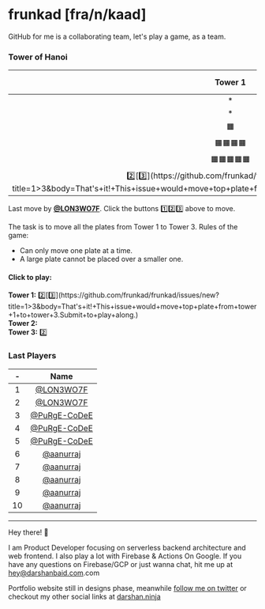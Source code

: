 # frunkad [fra/n/kaad] 
GitHub for me is a collaborating team, let's play a game, as a team.
### Tower of Hanoi
| Tower 1️ | Tower 2️ | Tower 3️ |  
| :-: | :-: | :-: |
|*|*|*|
|*|*|*|
|🟧|*|*|
|🟧🟧🟧🟧|*|*|
|🟧🟧🟧🟧🟧|🟧🟧🟧|🟧🟧|
|[2️⃣](https://github.com/frunkad/frunkad/issues/new?title=1>2&body=That's+it!+This+issue+would+move+top+plate+from+tower+1+to+tower+2.Submit+to+play+along.)[3️⃣](https://github.com/frunkad/frunkad/issues/new?title=1>3&body=That's+it!+This+issue+would+move+top+plate+from+tower+1+to+tower+3.Submit+to+play+along.)||[2️⃣](https://github.com/frunkad/frunkad/issues/new?title=3>2&body=That's+it!+This+issue+would+move+top+plate+from+tower+3+to+tower+2.Submit+to+play+along.)|


Last move by **[@LON3WO7F](https://github.com/LON3WO7F)**. Click the buttons 1️⃣2️⃣3️⃣ above to move.

 The task is to move all the plates from Tower 1 to Tower 3. Rules of the game:

- Can only move one plate at a time.  
- A large plate cannot be placed over a smaller one.  



#### Click to play:  

**Tower 1:** [2️⃣](https://github.com/frunkad/frunkad/issues/new?title=1>2&body=That's+it!+This+issue+would+move+top+plate+from+tower+1+to+tower+2.Submit+to+play+along.)[3️⃣](https://github.com/frunkad/frunkad/issues/new?title=1>3&body=That's+it!+This+issue+would+move+top+plate+from+tower+1+to+tower+3.Submit+to+play+along.)  
**Tower 2:**   
**Tower 3:** [2️⃣](https://github.com/frunkad/frunkad/issues/new?title=3>2&body=That's+it!+This+issue+would+move+top+plate+from+tower+3+to+tower+2.Submit+to+play+along.)  

### Last Players

|-|Name|
|:-:|:-:|
|1|[@LON3WO7F](https://github.com/LON3WO7F)|
|2|[@LON3WO7F](https://github.com/LON3WO7F)|
|3|[@PuRgE-CoDeE](https://github.com/PuRgE-CoDeE)|
|4|[@PuRgE-CoDeE](https://github.com/PuRgE-CoDeE)|
|5|[@PuRgE-CoDeE](https://github.com/PuRgE-CoDeE)|
|6|[@aanurraj](https://github.com/aanurraj)|
|7|[@aanurraj](https://github.com/aanurraj)|
|8|[@aanurraj](https://github.com/aanurraj)|
|9|[@aanurraj](https://github.com/aanurraj)|
|10|[@aanurraj](https://github.com/aanurraj)|


***

Hey there! :wave:

I am Product Developer focusing on serverless backend architecture and web frontend. I also play a lot with Firebase & Actions On Google. 
If you have any questions on Firebase/GCP or just wanna chat, hit me up at [hey@darshanbaid.com](mailto:hey@darshanbaid.com).com

Portfolio website still in designs phase, meanwhile [follow me on twitter](https://twitter.com/frunkad) or checkout my other social links at [darshan.ninja](https://darshan.ninja)


